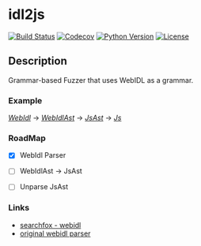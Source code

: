 # idl2js

[![Build Status](https://img.shields.io/travis/com/PrVrSs/idl2js/master?style=plastic)](https://travis-ci.org/github/PrVrSs/idl2js)
[![Codecov](https://img.shields.io/codecov/c/github/PrVrSs/idl2js?style=plastic)](https://codecov.io/gh/PrVrSs/idl2js)
[![Python Version](https://img.shields.io/badge/python-3.8-blue?style=plastic)](https://www.python.org/)
[![License](https://img.shields.io/cocoapods/l/A?style=plastic)](https://github.com/PrVrSs/idl2js/blob/master/LICENSE)

## Description

Grammar-based Fuzzer that uses WebIDL as a grammar.

### Example

*[WebIdl](/examples/raw.webidl)* → *[WebIdlAst](/examples/webidl_ast.json)* → *[JsAst](/examples/js_ast.json)* → *[Js](examples/result.js)*


### RoadMap

- [x] WebIdl Parser
- [ ] WebIdlAst → JsAst
- [ ] Unparse JsAst


### Links


* [searchfox - webidl](https://searchfox.org/mozilla-central/source/dom/webidl)
* [original webidl parser](https://github.com/w3c/webidl2.js)